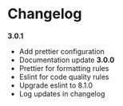 # Changelog
**3.0.1**
- Add prettier configuration
- Documentation update
**3.0.0**
- Prettier for formatting rules
- Eslint for code quality rules
- Upgrade eslint to 8.1.0
- Log updates in changelog
